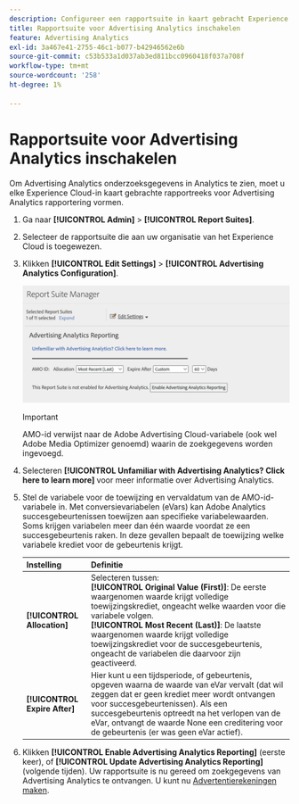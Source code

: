 ```yaml
---
description: Configureer een rapportsuite in kaart gebracht Experience Cloud voor gebruik in Advertising Analytics.
title: Rapportsuite voor Advertising Analytics inschakelen
feature: Advertising Analytics
exl-id: 3a467e41-2755-46c1-b077-b42946562e6b
source-git-commit: c53b533a1d037ab3ed811bcc0960418f037a708f
workflow-type: tm+mt
source-wordcount: '258'
ht-degree: 1%

---
```


# Rapportsuite voor Advertising Analytics inschakelen

Om Advertising Analytics onderzoeksgegevens in Analytics te zien, moet u elke Experience Cloud-in kaart gebrachte rapportreeks voor Advertising Analytics rapportering vormen.

1. Ga naar **[!UICONTROL Admin]** > **[!UICONTROL Report Suites]**.

1. Selecteer de rapportsuite die aan uw organisatie van het Experience Cloud is toegewezen.
1. Klikken **[!UICONTROL Edit Settings]** > **[!UICONTROL Advertising Analytics Configuration]**.

   ![Rapportage](assets/aa-reporting.png)

   >[!IMPORTANT]
   >
   >AMO-id verwijst naar de Adobe Advertising Cloud-variabele (ook wel Adobe Media Optimizer genoemd) waarin de zoekgegevens worden ingevoegd.

1. Selecteren **[!UICONTROL Unfamiliar with Advertising Analytics? Click here to learn more]** voor meer informatie over Advertising Analytics.

1. Stel de variabele voor de toewijzing en vervaldatum van de AMO-id-variabele in. Met conversievariabelen (eVars) kan Adobe Analytics succesgebeurtenissen toewijzen aan specifieke variabelewaarden. Soms krijgen variabelen meer dan één waarde voordat ze een succesgebeurtenis raken. In deze gevallen bepaalt de toewijzing welke variabele krediet voor de gebeurtenis krijgt.

   | Instelling | Definitie |
   |--- |--- |
   | **[!UICONTROL Allocation]** | Selecteren tussen:<br/> **[!UICONTROL Original Value (First)]**: De eerste waargenomen waarde krijgt volledige toewijzingskrediet, ongeacht welke waarden voor die variabele volgen. <br/>**[!UICONTROL Most Recent (Last)]**: De laatste waargenomen waarde krijgt volledige toewijzingskrediet voor de succesgebeurtenis, ongeacht de variabelen die daarvoor zijn geactiveerd. |
   | **[!UICONTROL Expire After]** | Hier kunt u een tijdsperiode, of gebeurtenis, opgeven waarna de waarde van eVar vervalt (dat wil zeggen dat er geen krediet meer wordt ontvangen voor succesgebeurtenissen).  Als een succesgebeurtenis optreedt na het verlopen van de eVar, ontvangt de waarde None een creditering voor de gebeurtenis (er was geen eVar actief). |

1. Klikken **[!UICONTROL Enable Advertising Analytics Reporting]** (eerste keer), of **[!UICONTROL Update Advertising Analytics Reporting]** (volgende tijden). Uw rapportsuite is nu gereed om zoekgegevens van Advertising Analytics te ontvangen. U kunt nu [Advertentierekeningen maken](/help/integrate/c-advertising-analytics/c-adanalytics-workflow/aa-create-ad-account.md).
